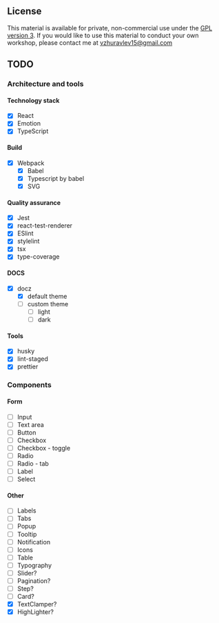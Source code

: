 ## License

This material is available for private, non-commercial use under the
[GPL version 3](http://www.gnu.org/licenses/gpl-3.0-standalone.html). If you
would like to use this material to conduct your own workshop, please contact me
at vzhuravlev15@gmail.com

## TODO

### Architecture and tools

#### Technology stack

- [x] React
- [x] Emotion
- [x] TypeScript

#### Build

- [x] Webpack
  - [x] Babel
  - [x] Typescript by babel
  - [x] SVG

#### Quality assurance

- [x] Jest
- [x] react-test-renderer
- [x] ESlint
- [x] stylelint
- [x] tsx
- [x] type-coverage

#### DOCS

- [x] docz
  - [x] default theme
  - [ ] custom theme
    - [ ] light
    - [ ] dark

#### Tools

- [x] husky
- [x] lint-staged
- [x] prettier

### Components

#### Form

- [ ] Input
- [ ] Text area
- [ ] Button
- [ ] Checkbox
- [ ] Checkbox - toggle
- [ ] Radio
- [ ] Radio - tab
- [ ] Label
- [ ] Select

#### Other

- [ ] Labels
- [ ] Tabs
- [ ] Popup
- [ ] Tooltip
- [ ] Notification
- [ ] Icons
- [ ] Table
- [ ] Typography
- [ ] Slider?
- [ ] Pagination?
- [ ] Step?
- [ ] Card?
- [x] TextClamper?
- [x] HighLighter?
